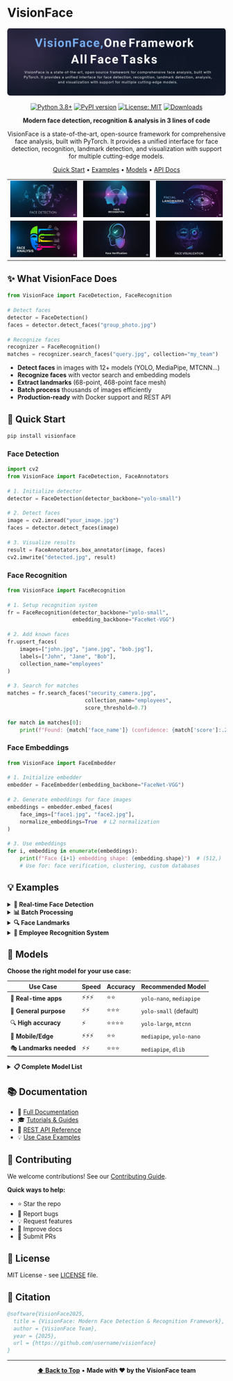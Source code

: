 # VisionFace

<div align="center">

<img src="banners/VisionFace.png" alt="VisionFace"/></td>

[![Python 3.8+](https://img.shields.io/badge/python-3.8+-blue.svg)](https://www.python.org/downloads/)
[![PyPI version](https://badge.fury.io/py/visionface.svg)](https://badge.fury.io/py/visionface)
[![License: MIT](https://img.shields.io/badge/License-MIT-yellow.svg)](https://opensource.org/licenses/MIT)
[![Downloads](https://pepy.tech/badge/visionface)](https://pepy.tech/project/visionface)


**Modern face detection, recognition & analysis in 3 lines of code**

VisionFace is a state-of-the-art, open-source framework for comprehensive face analysis, built with PyTorch. It provides a unified interface for face detection, recognition, landmark detection, and visualization with support for multiple cutting-edge models.

[Quick Start](#-quick-start) • [Examples](#-examples) • [Models](#-models) • [API Docs](https://visionface.readthedocs.io)

</div>

<div align="center">
<table>
  <tr>
    <td><img src="banners/face_detection.jpg" alt="Face Detection" width="500"/></td>
    <td><img src="banners/face_recognition.jpg" alt="Face Recognition" width="500"/></td>
        <td><img src="banners/face_landmarks.jpg" alt="Face Landmarks" width="500"/></td>

  </tr>
  <tr>
    <td><img src="banners/face_analysis.jpg" alt="Face Analysis" width="500"/></td>
    <td><img src="banners/face_verification.jpg" alt="Face Verification" width="500"/></td>
    <td><img src="banners/face_visualization.jpg" alt="Face Visualization" width="500"/></td>
  </tr>
</table>
</div>

## ✨ What VisionFace Does


```python
from VisionFace import FaceDetection, FaceRecognition

# Detect faces
detector = FaceDetection()
faces = detector.detect_faces("group_photo.jpg")

# Recognize faces  
recognizer = FaceRecognition()
matches = recognizer.search_faces("query.jpg", collection="my_team")
```

- **Detect faces** in images with 12+ models (YOLO, MediaPipe, MTCNN...)
- **Recognize faces** with vector search and embedding models
- **Extract landmarks** (68-point, 468-point face mesh)
- **Batch process** thousands of images efficiently
- **Production-ready** with Docker support and REST API

## 🚀 Quick Start

```bash
pip install visionface
```

### Face Detection 

```python
import cv2
from VisionFace import FaceDetection, FaceAnnotators

# 1. Initialize detector
detector = FaceDetection(detector_backbone="yolo-small")

# 2. Detect faces
image = cv2.imread("your_image.jpg")
faces = detector.detect_faces(image)

# 3. Visualize results
result = FaceAnnotators.box_annotator(image, faces)
cv2.imwrite("detected.jpg", result)
```

### Face Recognition

```python
from VisionFace import FaceRecognition

# 1. Setup recognition system
fr = FaceRecognition(detector_backbone="yolo-small", 
                     embedding_backbone="FaceNet-VGG")

# 2. Add known faces
fr.upsert_faces(
    images=["john.jpg", "jane.jpg", "bob.jpg"],
    labels=["John", "Jane", "Bob"],
    collection_name="employees"
)

# 3. Search for matches
matches = fr.search_faces("security_camera.jpg", 
                         collection_name="employees",
                         score_threshold=0.7)

for match in matches[0]:
    print(f"Found: {match['face_name']} (confidence: {match['score']:.2f})")
```

### Face Embeddings 

```python
from VisionFace import FaceEmbedder

# 1. Initialize embedder
embedder = FaceEmbedder(embedding_backbone="FaceNet-VGG")

# 2. Generate embeddings for face images
embeddings = embedder.embed_faces(
    face_imgs=["face1.jpg", "face2.jpg"],
    normalize_embeddings=True  # L2 normalization
)

# 3. Use embeddings
for i, embedding in enumerate(embeddings):
    print(f"Face {i+1} embedding shape: {embedding.shape}")  # (512,)
    # Use for: face verification, clustering, custom databases
```
## 💡 Examples

<details>
<summary><b>🎯 Real-time Face Detection</b></summary>

```python
import cv2
from VisionFace import FaceDetection, FaceAnnotators

detector = FaceDetection(detector_backbone="yolo-nano")  # Fastest model
cap = cv2.VideoCapture(0)

while True:
    ret, frame = cap.read()
    faces = detector.detect_faces(frame)
    annotated = FaceAnnotators.box_annotator(frame, faces)
    
    cv2.imshow('Face Detection', annotated)
    if cv2.waitKey(1) & 0xFF == ord('q'):
        break

cap.release()
cv2.destroyAllWindows()
```
</details>

<details>
<summary><b>📊 Batch Processing</b></summary>

```python
from VisionFace import FaceDetection
import glob

detector = FaceDetection(detector_backbone="yolo-medium")

# Process entire folder
image_paths = glob.glob("photos/*.jpg")
images = [cv2.imread(path) for path in image_paths]

# Detect all faces at once
all_detections = detector.detect_faces(images)

# Save cropped faces
for i, detections in enumerate(all_detections):
    for j, face in enumerate(detections):
        if face.cropped_face is not None:
            cv2.imwrite(f"faces/image_{i}_face_{j}.jpg", face.cropped_face)
```
</details>

<details>
<summary><b>🔍 Face Landmarks</b></summary>

```python
from VisionFace import LandmarkDetection, FaceAnnotators

landmark_detector = LandmarkDetection(detector_backbone="mediapipe")
image = cv2.imread("portrait.jpg")

# Get 468 facial landmarks
landmarks = landmark_detector.detect_landmarks(image)

# Visualize with connections
result = FaceAnnotators.landmark_annotator(
    image, landmarks[0], connections=True
)
cv2.imwrite("landmarks.jpg", result)
```
</details>

<details>
<summary><b>🏢 Employee Recognition System</b></summary>

```python
from VisionFace import FaceRecognition
import os

# Initialize system
fr = FaceRecognition(db_backend="qdrant")

# Auto-enroll from employee photos folder
def enroll_employees(folder_path):
    for filename in os.listdir(folder_path):
        if filename.endswith(('.jpg', '.png')):
            name = filename.split('.')[0]  # Use filename as name
            image_path = os.path.join(folder_path, filename)
            
            fr.upsert_faces(
                images=[image_path],
                labels=[name],
                collection_name="company_employees"
            )
            print(f"Enrolled: {name}")

# Enroll all employees
enroll_employees("employee_photos/")

# Check security camera feed
def identify_person(camera_image):
    results = fr.search_faces(
        camera_image,
        collection_name="company_employees",
        score_threshold=0.8,
        top_k=1
    )
    
    if results[0]:  # If match found
        return results[0][0]['face_name']
    return "Unknown person"
```
</details>

## 🎯 Models

**Choose the right model for your use case:**

| Use Case | Speed | Accuracy | Recommended Model |
|----------|-------|----------|------------------|
| 🚀 **Real-time apps** | ⚡⚡⚡ | ⭐⭐ | `yolo-nano`, `mediapipe` |
| 🎯 **General purpose** | ⚡⚡ | ⭐⭐⭐ | `yolo-small` (default) |
| 🔍 **High accuracy** | ⚡ | ⭐⭐⭐⭐ | `yolo-large`, `mtcnn` |
| 📱 **Mobile/Edge** | ⚡⚡⚡ | ⭐⭐ | `mediapipe`, `yolo-nano` |
| 🎭 **Landmarks needed** | ⚡⚡ | ⭐⭐⭐ | `mediapipe`, `dlib` |

<details>
<summary><b>📋 Complete Model List</b></summary>

**Detection Models:**
- `yolo-nano`, `yolo-small`, `yolo-medium`, `yolo-large`
- `yoloe-small`, `yoloe-medium`, `yoloe-large` (prompt-based)  
- `yolow-small`, `yolow-medium`, `yolow-large`, `yolow-xlarge` (open-vocabulary)
- `mediapipe`, `mtcnn`, `opencv`

**Embedding Models:**
- `FaceNet-VGG` (512D) - Balanced accuracy/speed
- `FaceNet-CASIA` (512D) - High precision
- `Dlib` (128D) - Lightweight

**Landmark Models:**
- `mediapipe` - 468 points + 3D mesh
- `dlib` - 68 points, robust
</details>


## 📚 Documentation

- 📖 [Full Documentation](https://visionface.readthedocs.io)
- 🎓 [Tutorials & Guides](https://visionface.readthedocs.io/tutorials)
- 🔌 [REST API Reference](https://visionface.readthedocs.io/api)
- 💡 [Use Case Examples](https://github.com/username/visionface/tree/main/examples)

## 🤝 Contributing

We welcome contributions! See our [Contributing Guide](CONTRIBUTING.md).

**Quick ways to help:**
- ⭐ Star the repo
- 🐛 Report bugs
- 💡 Request features  
- 📝 Improve docs
- 🔧 Submit PRs

## 📄 License

MIT License - see [LICENSE](LICENSE) file.

## 🙏 Citation

```bibtex
@software{VisionFace2025,
  title = {VisionFace: Modern Face Detection & Recognition Framework},
  author = {VisionFace Team},
  year = {2025},
  url = {https://github.com/username/visionface}
}
```

---

<div align="center">

**[⬆ Back to Top](#visionface)** • **Made with ❤️ by the VisionFace team**

</div>